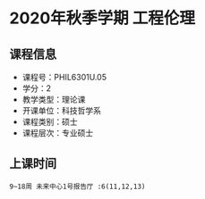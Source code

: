 # 2020年秋季学期 工程伦理 






## 课程信息

- 课程号：PHIL6301U.05
- 学分：2
- 教学类型：理论课
- 开课单位：科技哲学系
- 课程类别：硕士
- 课程层次：专业硕士

## 上课时间

```
9~18周 未来中心1号报告厅 :6(11,12,13)
```

